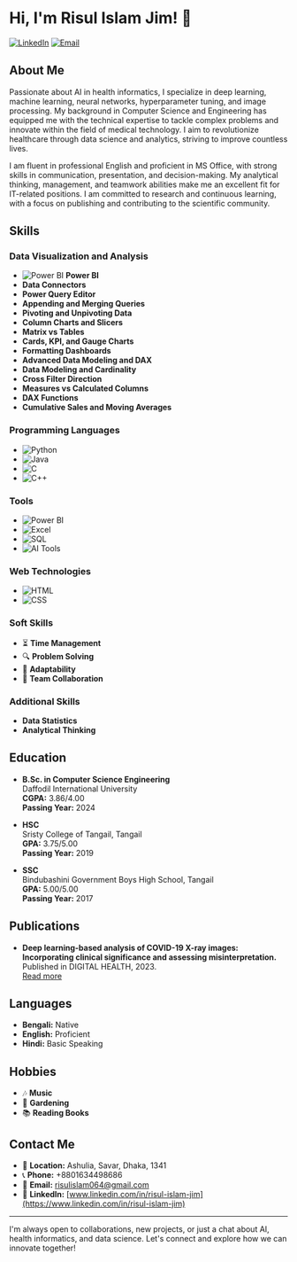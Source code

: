 # Hi, I'm Risul Islam Jim! 👋

[![LinkedIn](https://img.shields.io/badge/LinkedIn-risul--islam--jim-blue?style=flat&logo=linkedin&logoColor=white)](https://www.linkedin.com/in/risul-islam-jim) 
[![Email](https://img.shields.io/badge/Email-risul15--3675%40diu.edu.bd-red?style=flat&logo=gmail&logoColor=white)](mailto:risul15-3675@diu.edu.bd)

## About Me
Passionate about AI in health informatics, I specialize in deep learning, machine learning, neural networks, hyperparameter tuning, and image processing. My background in Computer Science and Engineering has equipped me with the technical expertise to tackle complex problems and innovate within the field of medical technology. I aim to revolutionize healthcare through data science and analytics, striving to improve countless lives.

I am fluent in professional English and proficient in MS Office, with strong skills in communication, presentation, and decision-making. My analytical thinking, management, and teamwork abilities make me an excellent fit for IT-related positions. I am committed to research and continuous learning, with a focus on publishing and contributing to the scientific community.

## Skills

### Data Visualization and Analysis
- ![Power BI](https://img.shields.io/badge/Power_BI-F2C811?style=flat&logo=power-bi&logoColor=black) **Power BI**
- **Data Connectors**
- **Power Query Editor**
- **Appending and Merging Queries**
- **Pivoting and Unpivoting Data**
- **Column Charts and Slicers**
- **Matrix vs Tables**
- **Cards, KPI, and Gauge Charts**
- **Formatting Dashboards**
- **Advanced Data Modeling and DAX**
- **Data Modeling and Cardinality**
- **Cross Filter Direction**
- **Measures vs Calculated Columns**
- **DAX Functions**
- **Cumulative Sales and Moving Averages**

### Programming Languages
- ![Python](https://img.shields.io/badge/Python-3776AB?style=flat&logo=python&logoColor=white)
- ![Java](https://img.shields.io/badge/Java-007396?style=flat&logo=java&logoColor=white)
- ![C](https://img.shields.io/badge/C-A8B9CC?style=flat&logo=c&logoColor=white)
- ![C++](https://img.shields.io/badge/C++-00599C?style=flat&logo=cplusplus&logoColor=white)

### Tools
- ![Power BI](https://img.shields.io/badge/Power_BI-F2C811?style=flat&logo=power-bi&logoColor=black)
- ![Excel](https://img.shields.io/badge/Microsoft_Excel-217346?style=flat&logo=microsoft-excel&logoColor=white)
- ![SQL](https://img.shields.io/badge/SQL-CC2927?style=flat&logo=microsoft-sql-server&logoColor=white)
- ![AI Tools](https://img.shields.io/badge/AI_Tools-000000?style=flat&logo=artificial-intelligence&logoColor=white)

### Web Technologies
- ![HTML](https://img.shields.io/badge/HTML5-E34F26?style=flat&logo=html5&logoColor=white)
- ![CSS](https://img.shields.io/badge/CSS3-1572B6?style=flat&logo=css3&logoColor=white)

### Soft Skills
- ⏳ **Time Management**
- 🔍 **Problem Solving**
- 🔄 **Adaptability**
- 🤝 **Team Collaboration**

### Additional Skills
- **Data Statistics**
- **Analytical Thinking**

## Education
- **B.Sc. in Computer Science Engineering**  
  Daffodil International University  
  **CGPA:** 3.86/4.00  
  **Passing Year:** 2024

- **HSC**  
  Sristy College of Tangail, Tangail  
  **GPA:** 3.75/5.00  
  **Passing Year:** 2019

- **SSC**  
  Bindubashini Government Boys High School, Tangail  
  **GPA:** 5.00/5.00  
  **Passing Year:** 2017

## Publications
- **Deep learning-based analysis of COVID-19 X-ray images: Incorporating clinical significance and assessing misinterpretation.**  
  Published in DIGITAL HEALTH, 2023.  
  [Read more](https://doi.org/10.1177/20552076231215915)

## Languages
- **Bengali:** Native
- **English:** Proficient
- **Hindi:** Basic Speaking

## Hobbies
- 🎶 **Music**
- 🌱 **Gardening**
- 📚 **Reading Books**

## Contact Me
- 📍 **Location:** Ashulia, Savar, Dhaka, 1341
- 📞 **Phone:** +8801634498686
- 📧 **Email:** [risulislam064@gmail.com](mailto:risulislam064@gmail.com)
- 💼 **LinkedIn:** [www.linkedin.com/in/risul-islam-jim](https://www.linkedin.com/in/risul-islam-jim)

---

I'm always open to collaborations, new projects, or just a chat about AI, health informatics, and data science. Let's connect and explore how we can innovate together!
